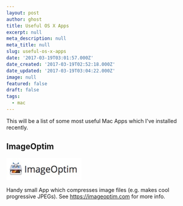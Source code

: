 ```yaml
---
layout: post
author: ghost
title: Useful OS X Apps
excerpt: null
meta_description: null
meta_title: null
slug: useful-os-x-apps
date: '2017-03-19T03:01:57.000Z'
date_created: '2017-03-19T02:52:18.000Z'
date_updated: '2017-03-19T03:04:22.000Z'
image: null
featured: false
draft: false
tags:
  - mac
---
```

This will be a list of some most useful Mac Apps which I've installed recently.

## ImageOptim

![ImageOptim](./img/image-optim.jpg)

Handy small App which compresses image files (e.g. makes cool progressive JPEGs). See https://imageoptim.com for more info.

